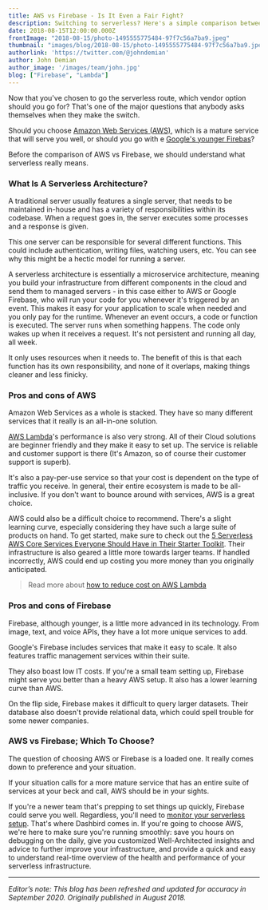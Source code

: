 ```yaml
---
title: AWS vs Firebase - Is It Even a Fair Fight?
description: Switching to serverless? Here's a simple comparison between Amazon Web Services (AWS) and Google Firebase to help you make the decision on the best vendor platform for your needs.
date: 2018-08-15T12:00:00.000Z
frontImage: "2018-08-15/photo-1495555775484-97f7c56a7ba9.jpeg"
thumbnail: "images/blog/2018-08-15/photo-1495555775484-97f7c56a7ba9.jpeg"
authorlink: 'https://twitter.com/@johndemian'
author: John Demian
author_image: '/images/team/john.jpg'
blog: ["Firebase", "Lambda"]
---
```


Now that you've chosen to go the serverless route, which vendor option should you go for? That's one of the major questions that anybody asks themselves when they make the switch.

Should you choose <a href="https://aws.amazon.com/">Amazon Web Services (AWS)</a>, which is a mature service that will serve you well, or should you go with e <a href="https://firebase.google.com/">Google's younger Firebas</a>?

Before the comparison of AWS vs Firebase, we should understand what serverless really means.

<h3>What Is A Serverless Architecture?</h3>
A traditional server usually features a single server, that needs to be maintained in-house and has a variety of responsibilities within its codebase. When a request goes in, the server executes some processes and a response is given.

This one server can be responsible for several different functions. This could include authentication, writing files, watching users, etc. You can see why this might be a hectic model for running a server.

A serverless architecture is essentially a microservice architecture, meaning you build your infrastructure from different components in the cloud and send them to managed servers - in this case either to AWS or Google Firebase, who will run your code for you whenever it's triggered by an event. This makes it easy for your application to scale when needed and you only pay for the runtime. Whenever an event occurs, a code or function is executed. The server runs when something happens. The code only wakes up when it receives a request. It's not persistent and running all day, all week.

It only uses resources when it needs to. The benefit of this is that each function has its own responsibility, and none of it overlaps, making things cleaner and less finicky.

<h3>Pros and cons of AWS</h3>
Amazon Web Services as a whole is stacked. They have so many different services that it really is an all-in-one solution.

<a href="https://dashbird.io/blog/aws-lambda-faq/">AWS Lambda</a>'s performance is also very strong. All of their Cloud solutions are beginner friendly and they make it easy to set up. The service is reliable and customer support is there (It's Amazon, so of course their customer support is superb).

It's also a pay-per-use service so that your cost is dependent on the type of traffic you receive. In general, their entire ecosystem is made to be all-inclusive. If you don't want to bounce around with services, AWS is a great choice.

AWS could also be a difficult choice to recommend. There's a slight learning curve, especially considering they have such a large suite of products on hand. To get started, make sure to check out the <a href="https://dashbird.io/blog/5-core-aws-serverless-tools-starterkit/">5 Serverless AWS Core Services Everyone Should Have in Their Starter Toolkit</a>. Their infrastructure is also geared a little more towards larger teams. If handled incorrectly, AWS could end up costing you more money than you originally anticipated.

> Read more about <a href="https://dashbird.io/blog/how-to-reduce-costs-on-aws-lambda/">how to reduce cost on AWS Lambda</a>

<h3>Pros and cons of Firebase</h3>
Firebase, although younger, is a little more advanced in its technology. From image, text, and voice APIs, they have a lot more unique services to add.

Google's Firebase includes services that make it easy to scale. It also features traffic management services within their suite.

They also boast low IT costs. If you're a small team setting up, Firebase might serve you better than a heavy AWS setup. It also has a lower learning curve than AWS.

On the flip side, Firebase makes it difficult to query larger datasets. Their database also doesn't provide relational data, which could spell trouble for some newer companies.

<h3>AWS vs Firebase; Which To Choose?</h3>
The question of choosing AWS or Firebase is a loaded one. It really comes down to preference and your situation.

If your situation calls for a more mature service that has an entire suite of services at your beck and call, AWS should be in your sights.

If you're a newer team that's prepping to set things up quickly, Firebase could serve you well. Regardless, you'll need to <a href="http://dashbird.io"> monitor your serverless setup</a>. That's where Dashbird comes in. If you're going to choose AWS, we're here to make sure you're running smoothly: save you hours on debugging on the daily, give you customized Well-Architected insights and advice to further improve your infrastructure, and provide a quick and easy to understand real-time overview of the health and performance of your serverless infrastructure.

___

_Editor’s note: This blog has been refreshed and updated for accuracy in September 2020. Originally published in August 2018._


<script type="application/ld+json">{"@context":"https://schema.org","@type":"FAQPage","mainEntity":[{"@type":"Question","name":"What Is A Serverless Architecture?","acceptedAnswer":{"@type":"Answer","text":"A serverless architecture is essentially a microservice architecture. Whenever an event occurs, a code or function is executed. The server runs when something happens. The code only wakes up when it receives a request. It's not persistent and running all day, all week.\n\nIt only uses resources when it needs to. The benefit of this is that each function has its own responsibility, and none of it overlaps, making things cleaner and less finicky."}},{"@type":"Question","name":"What AWS Does Right and Wrong?","acceptedAnswer":{"@type":"Answer","text":"The service is reliable and customer support is superb. Easy to get started and you have plenty of other services to connect with. At the same time you'll have a steep learning curve as you will have to learn how to monitor your function properly."}},{"@type":"Question","name":"What Firebase Does Right and Wrong","acceptedAnswer":{"@type":"Answer","text":"Google's Firebase includes services that make it easy to scale. It also features traffic management services within their suite.\n\nThey also boast low IT costs. If you're a small team setting up, Firebase might serve you better than a heavy AWS setup. It also has a lower learning curve than AWS.\n\nOn the flip side, Firebase makes it difficult to query larger datasets. Their database also doesn't provide relational data, which could spell trouble for some newer companies."}}]}</script>
